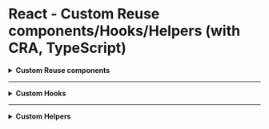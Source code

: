 # React - Custom Reuse components/Hooks/Helpers (with CRA, TypeScript)

<details>
  <summary>
    <b>Custom Reuse components</b>
  </summary>

> - [x] Table Grid
> - [ ] Checkbox
> - [ ] Dropdown
> - [ ] FormTab
> - [ ] Label
> - [ ] Input
> - [ ] Toggle
> - [ ] Modal

</details>

---

<details>
  <summary>
    <b>Custom Hooks</b>
  </summary>

> - [ ] useClickOutside
> - [ ] useInput

</details>

---

<details>
  <summary>
    <b>Custom Helpers</b>
  </summary>

> - [ ] sort
> - [ ] type

</details>
